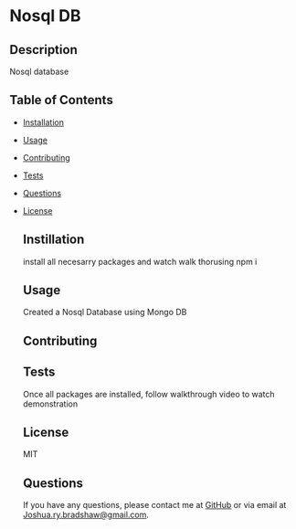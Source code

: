 # Nosql DB

## Description
  Nosql database

## Table of Contents
- [Installation](#installation)
- [Usage](#usage)
- [Contributing](#contributing)
- [Tests](#tests)
- [Questions](#questions)
- [License](#license)

  ## Instillation
  install all necesarry packages and watch walk thorusing npm i

  ## Usage
  Created a Nosql Database using Mongo DB

  ## Contributing
  

  ## Tests
  Once all packages are installed, follow walkthrough video to watch demonstration 

  ## License
  MIT
  
  ## Questions
  If you have any questions, please contact me at [GitHub](https://github.com/Jbradu2) or via email at Joshua.ry.bradshaw@gmail.com.
  